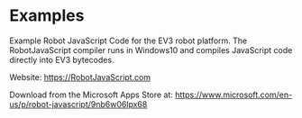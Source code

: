 # Examples
Example Robot JavaScript Code for the EV3 robot platform.  The RobotJavaScript compiler runs in Windows10 and compiles JavaScript code directly into EV3 bytecodes.

Website: https://RobotJavaScript.com

Download from the Microsoft Apps Store at:  https://www.microsoft.com/en-us/p/robot-javascript/9nb6w06lpx68
